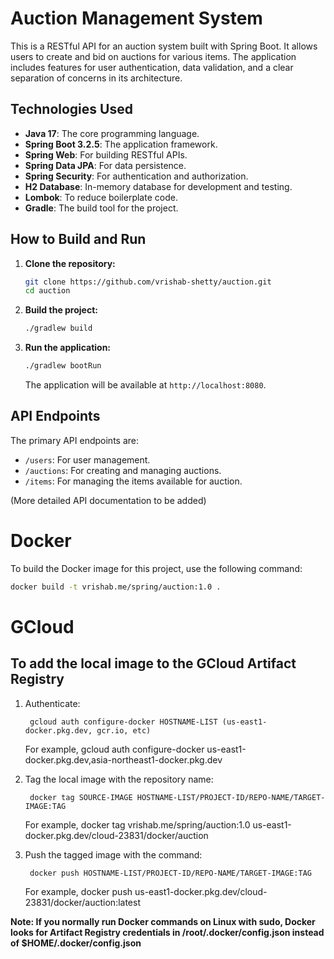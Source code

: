 # Auction Management System

This is a RESTful API for an auction system built with Spring Boot. It allows users to create and bid on auctions for various items. The application includes features for user authentication, data validation, and a clear separation of concerns in its architecture.

## Technologies Used

*   **Java 17**: The core programming language.
*   **Spring Boot 3.2.5**: The application framework.
*   **Spring Web**: For building RESTful APIs.
*   **Spring Data JPA**: For data persistence.
*   **Spring Security**: For authentication and authorization.
*   **H2 Database**: In-memory database for development and testing.
*   **Lombok**: To reduce boilerplate code.
*   **Gradle**: The build tool for the project.

## How to Build and Run

1.  **Clone the repository:**
    ```bash
    git clone https://github.com/vrishab-shetty/auction.git
    cd auction
    ```

2.  **Build the project:**
    ```bash
    ./gradlew build
    ```

3.  **Run the application:**
    ```bash
    ./gradlew bootRun
    ```
    The application will be available at `http://localhost:8080`.

## API Endpoints

The primary API endpoints are:

*   `/users`: For user management.
*   `/auctions`: For creating and managing auctions.
*   `/items`: For managing the items available for auction.

(More detailed API documentation to be added)

# Docker

To build the Docker image for this project, use the following command:

```bash
docker build -t vrishab.me/spring/auction:1.0 .
```

# GCloud

## To add the local image to the GCloud Artifact Registry

1) Authenticate:

        gcloud auth configure-docker HOSTNAME-LIST (us-east1-docker.pkg.dev, gcr.io, etc)

    For example, gcloud auth configure-docker us-east1-docker.pkg.dev,asia-northeast1-docker.pkg.dev 

2) Tag the local image with the repository name:

        docker tag SOURCE-IMAGE HOSTNAME-LIST/PROJECT-ID/REPO-NAME/TARGET-IMAGE:TAG
   For example, docker tag vrishab.me/spring/auction:1.0 us-east1-docker.pkg.dev/cloud-23831/docker/auction

3) Push the tagged image with the command:

        docker push HOSTNAME-LIST/PROJECT-ID/REPO-NAME/TARGET-IMAGE:TAG
    For example, docker push us-east1-docker.pkg.dev/cloud-23831/docker/auction:latest

 **Note: If you normally run Docker commands on Linux with sudo, Docker looks for Artifact Registry credentials in /root/.docker/config.json instead of $HOME/.docker/config.json**
